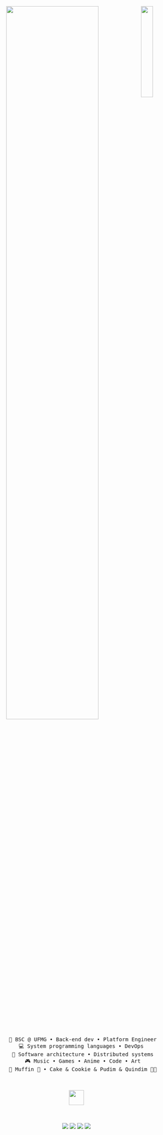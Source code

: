 

<div align="center">
<img src="https://github.com/innng/innng/assets/26755058/5e0ce0fb-c544-4f8c-a307-5849165746d0" width="25%" align="right" />
<img src="https://readme-typing-svg.demolab.com/?font=Inconsolata&weight=500&size=50&duration=4000&pause=300&color=A7A459&center=true&vCenter=true&multiline=true&repeat=false&width=2500&height=240&lines=Hello+hello+;I%27m+Phan+The+Thinh%2C+a+java+web+programmer+and+I%27m+very+happy+to+have+you+visit+my+personal+page+%E2%9C%A9" width="70%" />
<br><br>
<pre>
    💼 BSC @ UFMG • Back-end dev • Platform Engineer
    💻 System programming languages • DevOps 
    📖 Software architecture • Distributed systems
    🎮 Music • Games • Anime • Code • Art
    🐾 Muffin 🐰 • Cake & Cookie & Pudim & Quindim 🐤🐥
</pre>
<br><br>
<img src="https://raw.githubusercontent.com/innng/innng/master/assets/kyubey.gif" height="40" />
<br><br><br>
    
[![](https://img.shields.io/badge/linkedin-0a66c2)](https://www.linkedin.com/in/thinh-phan-570a8915a)
[![](https://img.shields.io/badge/mastodon-6364ff)](https://www.linkedin.com/in/thinh-phan-570a8915a)
[![](https://img.shields.io/badge/osu!-ff66ab)](https://www.linkedin.com/in/thinh-phan-570a8915a)
[![](https://img.shields.io/badge/enka.network-69899c)](https://www.linkedin.com/in/thinh-phan-570a8915a)
</div>
